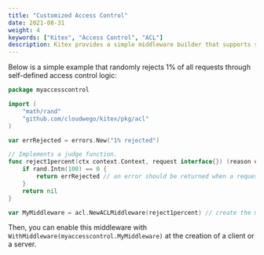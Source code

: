 ```yaml
---
title: "Customized Access Control"
date: 2021-08-31
weight: 4
keywords: ["Kitex", "Access Control", "ACL"]
description: Kitex provides a simple middleware builder that supports self-defined access control logic to reject requests under certain conditions.
---
```


Below is a simple example that randomly rejects 1% of all requests through self-defined access control logic:

```go
package myaccesscontrol

import (
    "math/rand"
    "github.com/cloudwego/kitex/pkg/acl"
)

var errRejected = errors.New("1% rejected")

// Implements a judge function.
func reject1percent(ctx context.Context, request interface{}) (reason error) {
    if rand.Intn(100) == 0 {
        return errRejected // an error should be returned when a request is rejected
    }
    return nil
}

var MyMiddleware = acl.NewACLMiddleware(reject1percent) // create the middleware
```

Then, you can enable this middleware with `WithMiddleware(myaccesscontrol.MyMiddleware)` at the creation of a client or a server.
